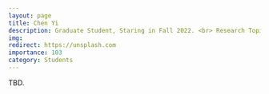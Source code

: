 ```yaml
---
layout: page
title: Chen Yi
description: Graduate Student, Staring in Fall 2022. <br> Research Topic&#58; Graph Neural Network.
img:
redirect: https://unsplash.com
importance: 103
category: Students
---
```


TBD.
